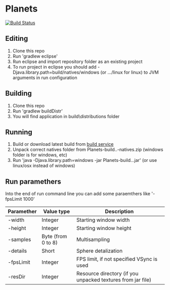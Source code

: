 # Planets
[![Build Status](http://build.andrey96.ru/job/Planets/badge/icon)](http://build.andrey96.ru/job/Planets/)

## Editing

1. Clone this repo
2. Run 'gradlew eclipse'
3. Run eclipse and import repository folder as an existing project
4. To run project in eclipse you should add -Djava.library.path=build/natives/windows
(or .../linux for linux) to JVM arguments in run configuration

## Building

1. Clone this repo
2. Run 'gradlew buildDistr'
3. You will find application in build\distributions folder

## Running

1. Build or download latest build from [build service](http://build.andrey96.ru/job/Planets/)
2. Unpack correct natives folder from Planets-build..-natives.zip (windows folder is for windows, etc)
3. Run 'java -Djava.library.path=windows -jar Planets-build...jar' (or use linux/osx instead of windows)

## Run paramethers

Into the end of run command line you can add some paraemthers like '-fpsLimit 1000'

| Paramether | Value type | Description |
|-|-|-|
| -width | Integer | Starting window width |
| -height | Integer | Starting window height |
| -samples | Byte (from 0 to 8) | Multisampling |
| -details | Short | Sphere detalization |
| -fpsLimit | Integer | FPS limit, if not specified VSync is used |
| -resDir | Integer | Resource directory (if you unpacked textures from jar file) |